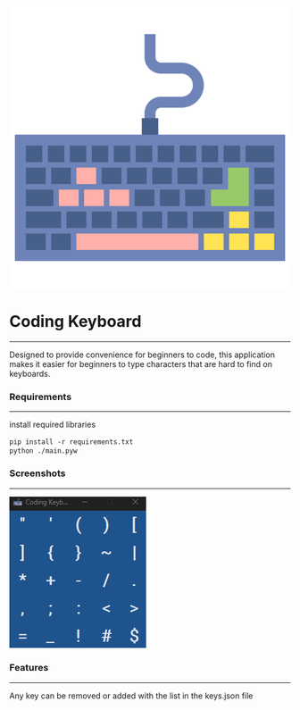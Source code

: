 ![icon](images/keyboard.png)

# Coding Keyboard

---

Designed to provide convenience for beginners to code, this application makes it easier for beginners to type characters
that are hard to find on keyboards.

### Requirements

---

install required libraries

 ```
 pip install -r requirements.txt
 python ./main.pyw
 ```

### Screenshots

---


![icon](images/screenshot.png)

### Features

---

Any key can be removed or added with the list in the keys.json file